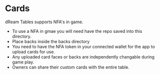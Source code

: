 # Cards
dReam Tables supports NFA's in game.  
- To use a NFA in gmae you will need have the repo saved into this directory.  
- Place backs inside the backs directory
- You need to have the NFA token in your connected wallet for the app to upload cards for use.  
- Any uploaded card faces or backs are independently changable during game play.  
- Owners can share their custom cards with the entire table.
